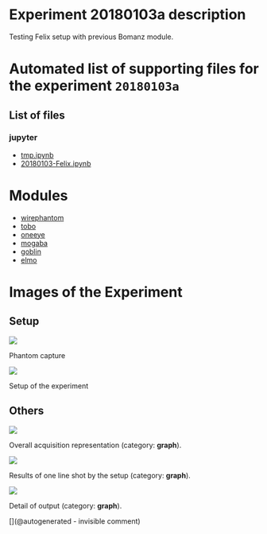 # Experiment 20180103a description

Testing Felix setup with previous Bomanz module.




# Automated list of supporting files for the __experiment `20180103a`__

## List of files

### jupyter

* [tmp.ipynb](/tmp.ipynb)
* [20180103-Felix.ipynb](/include/community/Felix/20180103a/20180103-Felix.ipynb)





# Modules

* [wirephantom](/wirephantom/)
* [tobo](/retired/tobo/)
* [oneeye](/retired/oneeye/)
* [mogaba](/retired/mogaba/)
* [goblin](/goblin/)
* [elmo](/elmo/)




# Images of the Experiment

## Setup

![](/include/community/Felix/20180103a/bac1.jpeg)

Phantom capture

![](/include/community/Felix/20180103a/setup1.jpeg)

Setup of the experiment

## Others

![](/include/community/Felix/20180103a/detail.png)

Overall acquisition representation (category: __graph__).

![](/include/community/Felix/20180103a/20180103results.png)

Results of one line shot by the setup (category: __graph__).

![](/include/community/Felix/20180103a/setup2.jpeg)

Detail of output (category: __graph__).










[](@autogenerated - invisible comment)